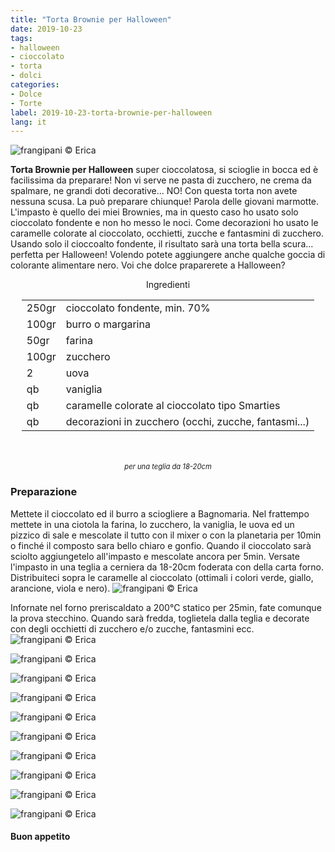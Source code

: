 ```yaml
---
title: "Torta Brownie per Halloween"
date: 2019-10-23
tags:
- halloween
- cioccolato
- torta
- dolci
categories:
- Dolce
- Torte
label: 2019-10-23-torta-brownie-per-halloween
lang: it 
---
```

![](header.jpeg "frangipani © Erica")

**Torta Brownie per Halloween** super cioccolatosa, si scioglie in bocca ed è facilissima da preparare! Non vi serve ne pasta di zucchero, ne crema da spalmare, ne grandi doti decorative... NO! Con questa torta non avete nessuna scusa. La può preparare chiunque! Parola delle giovani marmotte. L'impasto è quello dei miei Brownies, ma in questo caso ho usato solo cioccolato fondente e non ho messo le noci. Come decorazioni ho usato le caramelle colorate al cioccolato, occhietti, zucche e fantasmini di zucchero. Usando solo il cioccoalto fondente, il risultato sarà una torta bella scura... perfetta per Halloween! Volendo potete aggiungere anche qualche goccia di colorante alimentare nero. Voi che dolce praparerete a Halloween?

<div id="wrapper" style="text-align: center">
  <div id="yourdiv" style="display: inline-block;">
    <div class="ingredients" itemscope itemtype="http://schema.org/Recipe">
      <span itemprop="name" style="display:none;">Torta Brownie per Halloween</span>
      <span itemprop="recipeCategory" style="display:none;">Dolce</span>
      <img itemprop="image" style="display:none;" class="ignore-gallery-item" src="header.jpeg"/>
      <span itemprop="author" style="display:none;">Erica Raiano</span>
      <span itemprop="description" style="display:none;">Torta Brownie per Halloween super cioccolatosa, si scioglie in bocca ed è facilissima da preparare! Non vi serve ne pasta di zucchero, ne crema da spalmare, ne grandi doti decorative...</span>
      <div class="ingredients-title">Ingredienti</div>
      <table>
        <tbody>
          <tr itemprop="recipeIngredient">
            <td>250gr</td>
            <td>cioccolato fondente, min. 70%</td>
          </tr>
          <tr itemprop="recipeIngredient">
            <td>100gr</td>
            <td>burro o margarina</td>
          </tr>
          <tr itemprop="recipeIngredient">
            <td>50gr</td>
            <td>farina</td>
          </tr>
          <tr itemprop="recipeIngredient">
            <td>100gr</td>
            <td>zucchero</td>
          </tr>
          <tr itemprop="recipeIngredient">
            <td>2</td>
            <td>uova</td>
          </tr>
          <tr itemprop="recipeIngredient">
            <td>qb</td>
            <td>vaniglia</td>
          </tr>
          <tr itemprop="recipeIngredient">
            <td>qb</td>
            <td>caramelle colorate al cioccolato tipo Smarties</td>
          </tr>
          <tr itemprop="recipeIngredient">
            <td>qb</td>
            <td>decorazioni in zucchero (occhi, zucche, fantasmi...)</td>
          </tr>
        </tbody>
      </table>
      <br></br>
      <i class="pull-right" style="font-size: 80%;">per una teglia da 18-20cm</i>
    </div>
  </div>
</div>


<h3>
  <font color="grey">
    <i class="fa-solid fa-gears"></i>
  </font> Preparazione
</h3>

Mettete il cioccolato ed il burro a sciogliere a Bagnomaria. Nel frattempo mettete in una ciotola la farina, lo zucchero, la vaniglia, le uova ed un pizzico di sale e mescolate il tutto con il mixer o con la planetaria per 10min o finché il composto sara bello chiaro e gonfio. Quando il cioccolato sarà sciolto aggiungetelo all'impasto e mescolate ancora per 5min. Versate l'impasto in una teglia a cerniera da 18-20cm foderata con della carta forno. Distribuiteci sopra le caramelle al cioccolato (ottimali i colori verde, giallo, arancione, viola e nero).
![](teglia.jpeg "frangipani © Erica")

Infornate nel forno preriscaldato a 200°C statico per 25min, fate comunque la prova stecchino. Quando sarà fredda, toglietela dalla teglia e decorate con degli occhietti di zucchero e/o zucche, fantasmini ecc.
![](risultato1.jpeg "frangipani © Erica")

![](risultato2.jpeg "frangipani © Erica")

![](risultato3.jpeg "frangipani © Erica")

![](risultato4.jpeg "frangipani © Erica")

![](risultato5.jpeg "frangipani © Erica")

![](risultato6.jpeg "frangipani © Erica")

![](risultato7.jpeg "frangipani © Erica")

![](risultato8.jpeg "frangipani © Erica")

![](risultato9.jpeg "frangipani © Erica")

![](risultato10.jpeg "frangipani © Erica")

<h4>Buon appetito
  <font color="red">
    <i class="fa-regular fa-face-smile"></i>
  </font>
</h4>